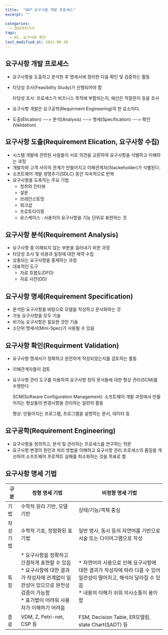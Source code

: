 ```yaml
---
title:  "007.요구사항 개발 프로세스"
excerpt: ""

categories:
  - 정보처리기사
tags:
  - 01. 요구사항 확인
last_modified_at: 2021-06-30
---
```








## 요구사항 개발 프로세스

+ 요구사항을 도출하고 분석한 후 명세서에 정리한 다음 확인 및 검증하는 활동

+ 타당성 조사(Feasibility Study)가 선행되어야 함

  타당성 조사: 프로세스가 비즈니스 목적에 부합되는지, 예산은 적절한지 등을 조사

+ 요구사항 개발은 요구공학(Requirment Engineering)의 한 요소이다.

+ 도출(Elication) ---> 분석(Analysis) ---> 명세(Specification) ---> 확인(Validation)



## 요구사항 도출(Requirement Elication, 요구사항 수집)

+ 시스템 개발에 관련된 사람들이 서로 의견을 교환하여 요구사항을 식별하고 이해하는 과정
+ 개발자와 고객 사이의 관계가 만들어지고 이해관계자(Stackeholder)가 식별된다.
+ 소프트웨어 개발 생명주기(SDLC) 동안 지속적으로 반복
+ 요구사항을 도축하는 주요 기법
  + 청취와 인터뷰
  + 설문
  + 브레인스토밍
  + 워크샵
  + 프로토타이핑
  + 유스케이스 : 사용자의 요구사항을 기능 단위로 표현하는 것



## 요구사항 분석(Requirement Analysis)

+ 요구사항 중 이해되지 않는 부분을 걸러내기 위한 과정
+ 타당성 조사 및 비용과 일정에 대한 제약 수립
+ 상충되는 요구사항을 중재하는 과정
+ 대표적인 도구
  + 자료 흐름도(DFD)
  + 자료 사전(DD)



##  요구사항 명세(Requirement Specification)

+ 분석된 요구사항을 바탕으로 모델을 작성하고 문서화하는 것
+ 가눙 요구사항을 모두 기술
+ 비기능 요구사항은 필요한 것만 기술
+ 소단위 명세서(Mini-Spec)가 사용될 수 있음



## 요구사항 확인(Requirment Validation)

+ 요구사항 명세서가 정확하고 완전하게 작성되었는지를 검토하는 활동

+ 이해관계자들이 검토

+ 요구사항 관리 도구를 이용하여 요구사항 정의 문서들에 대한 형상 관리(SCM)를 수행한다

  SCM(Software Configuration Management): 소프트웨어 개발 과정에서 만들어지는 형상들의 변경사항을 관리하는 일련의 활동

  형상: 만들어지는 프로그램, 프로그램을 설명하는 문서, 데이터 등



## 요구공학(Requirement Engineering)

+ 요구사항을 정의하고, 분석 및 관리하는 프로세스를 연구하는 학문
+ 요구사항 변경의 원인과 처리 방법을 이해하고 요구사항 관리 프로세스의 품질을 개선하여 소프트웨어 프로젝트 실패를 최소화하는 것을 목표로 함



## 요구사항 명세 기법

| 구분      | 정형 명세 기법                                               | 비정형 명세 기법                                             |
| --------- | ------------------------------------------------------------ | ------------------------------------------------------------ |
| 기법      | 수학적 원리 기반, 모델 기반                                  | 상태/기능/객체 중심                                          |
| 작성 기법 | 수학적 기호, 정형화된 표기법                                 | 일반 명사, 동사 등의 자연어를 기반으로 서술 또는 다이어그램으로 작성 |
| 특징      | * 요구사항을 정확하고 간결하게 표현할 수 있음  <br>* 요구사항에 대한 결과가 작성자에 관계없이 일관성이 있으므로 완전성 검증이 가능함<br>* 표기법이 어려워 사용자가 이해하기 어려움 | * 자연어의 사용으로 인해 요구사항에 대한 결과가 작성자에 따라 다를 수 있어 일관성이 떨어지고, 해석이 달라질 수 있음<br>* 내용의 이해가 쉬워 의사소통이 용이함 |
| 종류      | VDM, Z, Petri-net, CSP 등                                    | FSM, Decision Table, ER모델링, state Chart(SADT) 등          |



